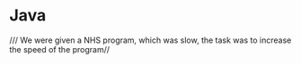# Java
/// We were given a NHS program, which was slow, the task was to increase the speed of the program//
